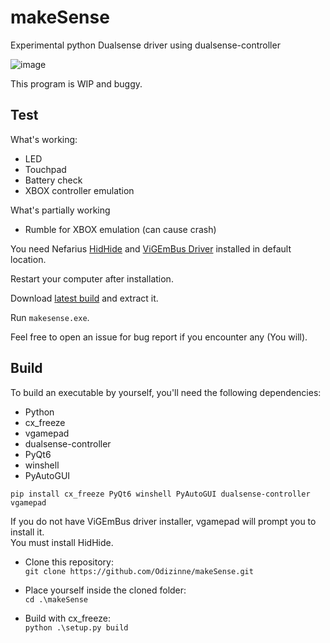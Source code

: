 # makeSense

Experimental python Dualsense driver using dualsense-controller 

![image](https://github.com/Odizinne/makeSense/assets/102679854/1f12f9b3-fb0d-4279-b335-9163d37a2e75)

This program is WIP and buggy.

## Test

What's working:
- LED
- Touchpad
- Battery check
- XBOX controller emulation

What's partially working
- Rumble for XBOX emulation (can cause crash)

You need Nefarius [HidHide](https://github.com/nefarius/HidHide/releases/download/v1.5.230.0/HidHide_1.5.230_x64.exe) and [ViGEmBus Driver](https://github.com/nefarius/ViGEmBus/releases/download/v1.22.0/ViGEmBus_1.22.0_x64_x86_arm64.exe) installed in default location.

Restart your computer after installation.

Download [latest build](https://github.com/Odizinne/makeSense/releases/download/v0/makeSense.zip) and extract it.

Run `makesense.exe`.

Feel free to open an issue for bug report if you encounter any (You will).

## Build

To build an executable by yourself, you'll need the following dependencies:

- Python
- cx_freeze
- vgamepad
- dualsense-controller
- PyQt6
- winshell
- PyAutoGUI

`pip install cx_freeze PyQt6 winshell PyAutoGUI dualsense-controller vgamepad`

If you do not have ViGEmBus driver installer, vgamepad will prompt you to install it.  
You must install HidHide.

- Clone this repository:  
`git clone https://github.com/Odizinne/makeSense.git`

- Place yourself inside the cloned folder:  
`cd .\makeSense`

- Build with cx_freeze:  
`python .\setup.py build`
